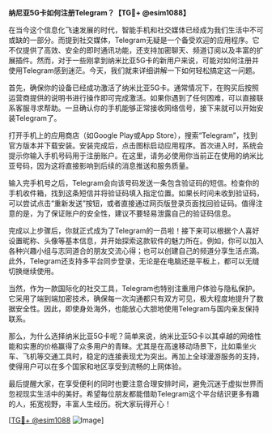 **纳尼亚5G卡如何注册Telegram？【TG💪+ @esim1088】**

在当今这个信息化飞速发展的时代，智能手机和社交媒体已经成为我们生活中不可或缺的一部分。而提到社交媒体，Telegram无疑是一个备受欢迎的应用程序。它不仅提供了高效、安全的即时通讯功能，还支持加密聊天、频道订阅以及丰富的扩展插件。然而，对于一些刚拿到纳米比亚5G卡的新用户来说，可能对如何注册并使用Telegram感到迷茫。今天，我们就来详细讲解一下如何轻松搞定这一问题。

首先，确保你的设备已经成功激活了纳米比亚5G卡。通常情况下，在购买后按照运营商提供的说明书进行操作即可完成激活。如果你遇到了任何困难，可以直接联系客服寻求帮助。一旦确认你的手机能够正常接收网络信号，接下来就可以开始安装Telegram了。

打开手机上的应用商店（如Google Play或App Store），搜索“Telegram”，找到官方版本并下载安装。安装完成后，点击图标启动应用程序。首次进入时，系统会提示你输入手机号码用于注册账户。在这里，请务必使用你当前正在使用的纳米比亚号码，因为这将直接影响到后续的消息推送和服务质量。

输入完手机号之后，Telegram会向该号码发送一条包含验证码的短信。检查你的手机收件箱，找到这条短信并将验证码填入指定位置。如果长时间未收到验证码，可以尝试点击“重新发送”按钮，或者直接通过网页版登录页面找回验证码。值得注意的是，为了保证账户的安全性，建议不要轻易泄露自己的验证码信息。

完成以上步骤后，你就正式成为了Telegram的一员啦！接下来可以根据个人喜好设置昵称、头像等基本信息，并开始探索这款软件的魅力所在。例如，你可以加入各种兴趣小组与志同道合的朋友交流心得；也可以创建自己的频道分享生活点滴。此外，Telegram还支持多平台同步登录，无论是在电脑还是平板上，都可以无缝切换继续使用。

当然，作为一款国际化的社交工具，Telegram也特别注重用户体验与隐私保护。它采用了端到端加密技术，确保每一次沟通都只有双方可见，极大程度地提升了数据安全性。因此，即使身处海外，也能放心大胆地使用Telegram与国内亲友保持联系。

那么，为什么选择纳米比亚5G卡呢？简单来说，纳米比亚5G卡以其卓越的网络性能和实惠的价格赢得了众多用户的青睐。尤其是在高速移动场景下，比如乘坐火车、飞机等交通工具时，稳定的连接表现尤为突出。再加上全球漫游服务的支持，使得用户可以在多个国家和地区享受到流畅的上网体验。

最后提醒大家，在享受便利的同时也要注意合理安排时间，避免沉迷于虚拟世界而忽视现实生活中的美好。希望每位朋友都能借助Telegram这个平台结识更多有趣的人，拓宽视野，丰富人生经历。祝大家玩得开心！

[[TG💪+ @esim1088](https://t.me/s/esim1088) ![Image](https://i.postimg.cc/4NQfJmqS/Snipaste-2025-05-13-00-14-12.png)]